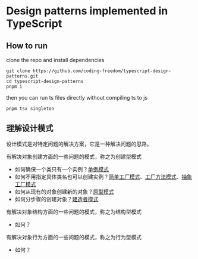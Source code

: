 # Design patterns implemented in TypeScript

## How to run

clone the repo and install dependencies

```
git clone https://github.com/coding-freedom/typescript-design-patterns.git
cd typescript-design-patterns
pnpm i
```

then you can run ts files directly without compiling ts to js

```
pnpm tsx singleton
```

## 理解设计模式

设计模式是对特定问题的解决方案，它是一种解决问题的思路。

有解决对象创建方面的一些问题的模式，称之为创建型模式

- 如何确保一个类只有一个实例？[单例模式](./singleton/)
- 如何不用指定具体类名也可以创建实例？[简单工厂模式](./simple-factory/)、[工厂方法模式](./factory-method/)、[抽象工厂模式](./factory-method/)
- 如何从现有的对象创建新的对象？[原型模式](./prototype/)
- 如何分步骤的创建对象？[建造者模式](./builder/)

有解决对象结构方面的一些问题的模式，称之为结构型模式

- 如何？

有解决对象行为方面的一些问题的模式，称之为行为型模式

- 如何？
